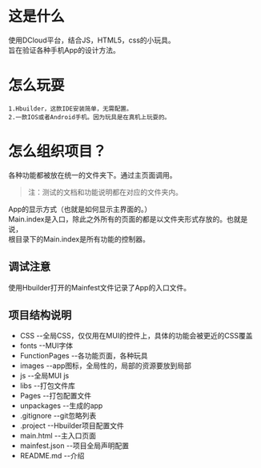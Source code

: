 # 这是什么 #
使用DCloud平台，结合JS，HTML5，css的小玩具。<br>
旨在验证各种手机App的设计方法。

# 怎么玩耍 #
	
	1.Hbuilder，这款IDE安装简单，无需配置。
	2.一款IOS或者Android手机。因为玩具是在真机上玩耍的。

# 怎么组织项目？ #
各种功能都被放在统一的文件夹下。通过主页面调用。
> 注：测试的文档和功能说明都在对应的文件夹内。

App的显示方式（也就是如何显示主界面的。）<br>
Main.index是入口，除此之外所有的页面的都是以文件夹形式存放的。也就是说，<br>
根目录下的Main.index是所有功能的控制器。


## 调试注意 ##
使用Hbuilder打开的Mainfest文件记录了App的入口文件。

## 项目结构说明 ##

- CSS 		    --全局CSS，仅仅用在MUI的控件上，具体的功能会被更近的CSS覆盖
- fonts         --MUI字体
- FunctionPages --各功能页面，各种玩具
- images        --app图标，全局性的，局部的资源要放到局部
- js            --全局MUI js
- libs          --打包文件库
- Pages         --打包配置文件
- unpackages    --生成的app
- .gitignore    --git忽略列表
- .project      --Hbuilder项目配置文件
- main.html     --主入口页面
- mainfest.json --项目全局声明配置
- README.md     --介绍